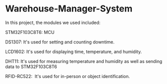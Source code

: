 # Warehouse-Manager-System

In this project, the modules we used included:

STM32F103C8T6: MCU

DS1307: It's used for setting and counting downtime.

LCD1602: It's used for displaying time, temperature, and humidity.

DHT11: It's used for measuring temperature and humidity as well as sending data to STM32F103C8T6

RFID-RC522:  It's used for in-person or object identification.
